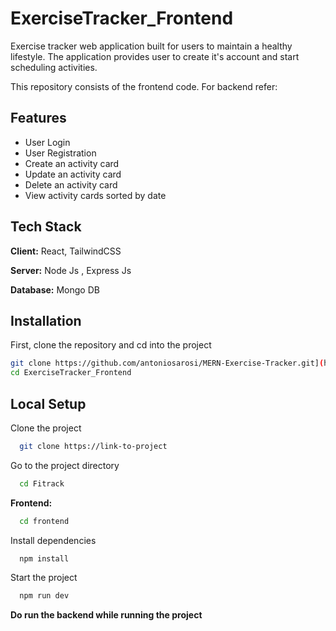 # ExerciseTracker_Frontend
Exercise tracker web application built for users to maintain a healthy lifestyle. The application provides user to create it's account and start scheduling activities.

This repository consists of the frontend code. For backend refer: 


## Features

- User Login
- User Registration
- Create an activity card
- Update an activity card
- Delete an activity card
- View activity cards sorted by date


## Tech Stack

**Client:** React, TailwindCSS

**Server:** Node Js , Express Js

**Database:** Mongo DB 


## Installation
First, clone the repository and cd into the project

```bash
git clone https://github.com/antoniosarosi/MERN-Exercise-Tracker.git](https://github.com/hfatima08/ExerciseTracker_Frontend.git)
cd ExerciseTracker_Frontend
```


    
## Local Setup



Clone the project

```bash
  git clone https://link-to-project
```

Go to the project directory

```bash
  cd Fitrack
```
**Frontend:**
```bash
  cd frontend
```

Install dependencies

```bash
  npm install
```

Start the project

```bash
  npm run dev
```
**Do run the backend while running the project**


